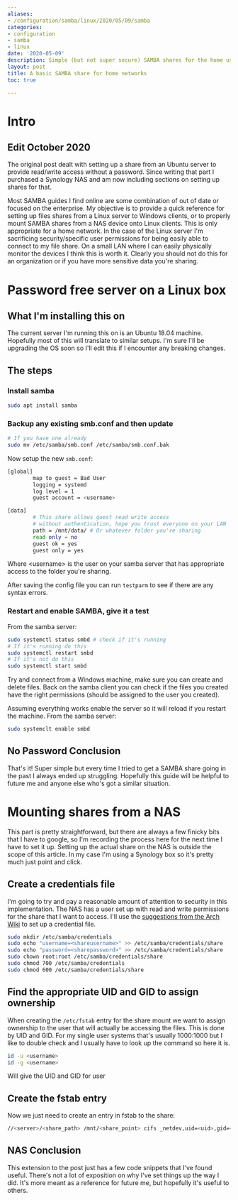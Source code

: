 ```yaml
---
aliases:
- /configuration/samba/linux/2020/05/09/samba
categories:
- configuration
- samba
- linux
date: '2020-05-09'
description: Simple (but not super secure) SAMBA shares for the home user
layout: post
title: A basic SAMBA share for home networks
toc: true

---
```


# Intro

## Edit October 2020

The original post dealt with setting up a share from an Ubuntu server to provide read/write access without a password. Since writing that part I purchased a Synology NAS and am now including sections on setting up shares for that.

Most SAMBA guides I find online are some combination of out of date or focused on the enterprise. My objective is to  provide a quick reference for setting up files shares from a Linux server to Windows clients, or to properly mount SAMBA shares from a NAS device onto Linux clients. This is only appropriate for a home network. In the case of the Linux server I'm sacrificing security/specific user permissions for being easily able to connect to my file share. On a small LAN where I can easily physically monitor the devices I think this is worth it. Clearly you should not do this for an organization or if you have more sensitive data you're sharing.

# Password free server on a Linux box

## What I'm installing this on

The current server I'm running this on is an Ubuntu 18.04 machine. Hopefully most of this will translate to similar setups. I'm sure I'll be upgrading the OS soon so I'll edit this if I encounter any breaking changes.

## The steps

### Install samba

```bash
sudo apt install samba
```

### Backup any existing smb.conf and then update

```bash
# If you have one already
sudo mv /etc/samba/smb.conf /etc/samba/smb.conf.bak
```

Now setup the new ```smb.conf```:

```bash
[global]
        map to guest = Bad User
        logging = systemd
        log level = 1
        guest account = <username>

[data]
        # This share allows guest read write access
        # without authentication, hope you trust everyone on your LAN
        path = /mnt/data/ # Or whatever folder you're sharing
        read only = no
        guest ok = yes
        guest only = yes
```

Where \<username\> is the user on your samba server that has appropriate access to the folder you're sharing.

After saving the config file you can run ```testparm``` to see if there are any syntax errors.

### Restart and enable SAMBA, give it a test

From the samba server:

```bash
sudo systemctl status smbd # check if it's running
# If it's running do this
sudo systemctl restart smbd
# If it's not do this
sudo systemctl start smbd
```

Try and connect from a Windows machine, make sure you can create and delete files. Back on the samba client you can check if the files you created have the right permissions (should be assigned to the user you created).

Assuming everything works enable the server so it will reload if you restart the machine. From the samba server:

```bash
sudo systemclt enable smbd
```

## No Password Conclusion

That's it! Super simple but every time I tried to get a SAMBA share going in the past I always ended up struggling. Hopefully this guide will be helpful to future me and anyone else who's got a similar situation.

# Mounting shares from a NAS

This part is pretty straightforward, but there are always a few finicky bits that I have to google, so I'm recording the process here for the next time I have to set it up. Setting up the actual share on the NAS is outside the scope of this article. In my case I'm using a Synology box so it's pretty much just point and click.

## Create a credentials file

I'm going to try and pay a reasonable amount of attention to security in this implementation. The NAS has a user set up with read and write permissions for the share that I want to access. I'll use the [suggestions from the Arch Wiki](https://wiki.archlinux.org/index.php/samba#Storing_share_passwords) to set up a credential file.

```bash
sudo mkdir /etc/samba/credentials
sudo echo "username=<shareusername>" >> /etc/samba/credentials/share
sudo echo "password=<sharepassword>" >> /etc/samba/credentials/share
sudo chown root:root /etc/samba/credentials/share
sudo chmod 700 /etc/samba/credentials
sudo chmod 600 /etc/samba/credentials/share
```

## Find the appropriate UID and GID to assign ownership

When creating the ```/etc/fstab``` entry for the share mount we want to assign ownership to the user that will actually be accessing the files. This is done by UID and GID. For my single user systems that's usually 1000:1000 but I like to double check and I usually have to look up the command so here it is.

```bash
id -u <username>
id -g <username>
```

Will give the UID and GID for user <username>

## Create the fstab entry

Now we just need to create an entry in fstab to the share:

```bash
//<server>/<share_path> /mnt/<share_point> cifs _netdev,uid=<uid>,gid=<gid>,credentials=/etc/samba/credentials/share 0 0
```

## NAS Conclusion

This extension to the post just has a few code snippets that I've found useful. There's not a lot of exposition on why I've set things up the way I did. It's more meant as a reference for future me, but hopefully it's useful to others.
